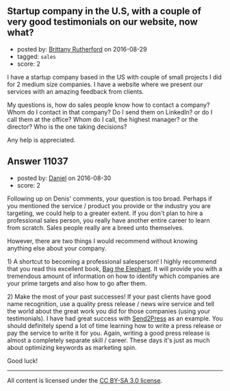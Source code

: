 ## Startup company in the U.S, with a couple of very good testimonials on our website, now what?

- posted by: [Brittany Rutherford](https://stackexchange.com/users/5531460/brittany-rutherford) on 2016-08-29
- tagged: `sales`
- score: 2

<p>I have a startup company based in the US with couple of small projects I did for 2 medium size companies. I have a website where we present our services with an amazing feedback from clients.</p>

<p>My questions is, how do sales people know how to contact a company? Whom do I contact in that company? Do I send them on LinkedIn? or do I call them at the office? Whom do I call, the highest manager? or the director? Who is the one taking decisions?</p>

<p>Any help is appreciated. </p>



## Answer 11037

- posted by: [Daniel](https://stackexchange.com/users/7592784/daniel) on 2016-08-30
- score: 2

<p>Following up on Denis' comments, your question is too broad. Perhaps if you mentioned the service / product you provide or the industry you are targeting, we could help to a greater extent. If you don't plan to hire a professional sales person, you really have another entire career to learn from scratch. Sales people really are a breed unto themselves.</p>

<p>However, there are two things I would recommend without knowing anything else about your company.</p>

<p>1) A shortcut to becoming a professional salesperson! I highly recommend that you read this excellent book, <a href="https://books.google.com/books/about/Bag_the_Elephant.html?id=Lwl9Pgx7vHwC&amp;source=kp_cover" rel="nofollow">Bag the Elephant</a>. It will provide you with a tremendous amount of information on how to identify which companies are your prime targets and also how to go after them.</p>

<p>2) Make the most of your past successes! If your past clients have good name recognition, use a quality press release / news wire service and tell the world about the great work you did for those companies (using your testimonials). I have had great success with <a href="https://www.send2press.com/" rel="nofollow">Send2Press</a> as an example. You should definitely spend a lot of time learning how to write a press release or pay the service to write it for you. Again, writing a good press release is almost a completely separate skill / career. These days it's just as much about optimizing keywords as marketing spin.</p>

<p>Good luck! </p>




---

All content is licensed under the [CC BY-SA 3.0 license](https://creativecommons.org/licenses/by-sa/3.0/).
